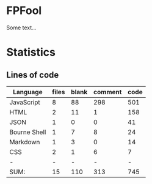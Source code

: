 # FPFool
Some text...

# Statistics

## Lines of code

|Language                     |files          |blank        |comment           |code|
|-----------------------------|---------------|-------------|------------------|----|
|JavaScript                   |    8          |   88        |    298           | 501|
|HTML                         |    2          |   11        |      1           | 158|
|JSON                         |    1          |    0        |      0           |  41|
|Bourne Shell                 |    1          |    7        |      8           |  24|
|Markdown                     |    1          |    3        |      0           |  14|
|CSS                          |    2          |    1        |      6           |   7|
|-                            |-              |-            |-                 |-   |
|SUM:                         |   15          |  110        |    313           | 745|
